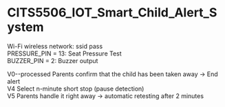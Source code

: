 # CITS5506_IOT_Smart_Child_Alert_System
Wi-Fi wireless network: ssid pass <br>
PRESSURE_PIN = 13: Seat Pressure Test <br>
BUZZER_PIN = 2: Buzzer output 

V0--processed  Parents confirm that the child has been taken away → End alert <br>
V4  Select n-minute short stop (pause detection) <br>
V5  Parents handle it right away → automatic retesting after 2 minutes
